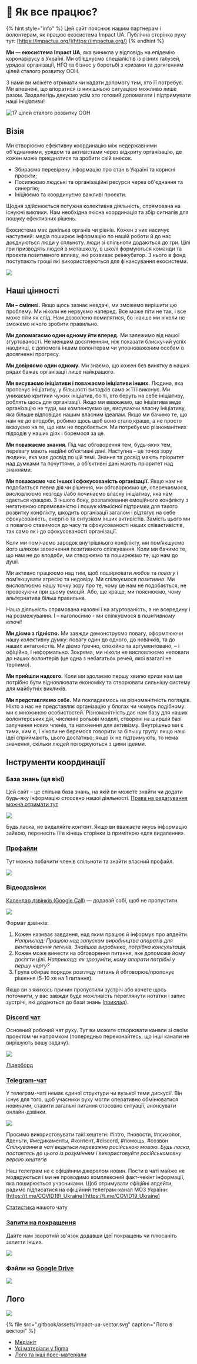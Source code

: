 # 🚀 Як все працює?

{% hint style="info" %}
Цей сайт пояснює нашим партнерам і волонтерам, як працює екосистема Impact UA. Публічна сторінка руху тут: [https://impactua.org/](https://impactua.org/)
{% endhint %}

**Ми — екосистема Impact UA**, яка виникла у відповідь на епідемію коронавірусу в Україні. Ми об’єднуємо спеціалістів із різних галузей, урядові організації, НГО та бізнес у боротьбі з кризами та догягенням цілей сталого розвитку ООН. 

З нами ви можете отримати чи надати допомогу тим, хто її потребує. Ми впевнені, що впоратися із нинішньою ситуацією можливо лише разом. Заздалегідь дякуємо усім хто готовий допомагати і підтримувати наші ініціативи!

![17 &#x446;&#x456;&#x43B;&#x435;&#x439; &#x441;&#x442;&#x430;&#x43B;&#x43E;&#x433;&#x43E; &#x440;&#x43E;&#x437;&#x432;&#x438;&#x442;&#x43A;&#x443; &#x41E;&#x41E;&#x41D;](.gitbook/assets/group_7.webp)

## **Візія**

Ми створюємо ефективну координацію між недержавними об'єднаннями, урядом та активістами через відкриту організацію, де кожен може приєднатися та зробити свій внесок.

* Збираємо перевірену інформацію про стан в Україні та корисні проєкти;
* Посилюємо людські та організаційні ресурси через об'єднання та синергію;
* Ініціюємо та координуємо важливі проєкти.

Щодня здійснюється потужна колективна діяльність, спрямована на існуючі виклики. Нам необхідна якісна координація та збір сигналів для пошуку ефективних рішень.

Екосистема має декілька органів чи рівнів. Кожен з них насичує наступний: медіа поширює інформацію по нашій роботи й до нас доєднуються люди у спльноту. люди зі спільноти додаються до гри. Цілі гри призводять людей в меташколу, в школі формуються команди та проекта позитивного впливу, які розвиває реінкубатор. З нього в фонд поступають гроші які використовуються для фінансування екосистеми. 

![](.gitbook/assets/group-19.png)

## Наші цінності

**Ми – сміливі.** Якщо щось зазнає невдачі, ми зможемо вирішити цю проблему. Ми ніколи не нервуємо наперед. Все може піти не так, і все може піти як слід. Нам дозволено помилятися, бо інакше ми ніколи не зможемо нічого зробити правильно.

**Ми допомагаємо один одному йти вперед.** Ми залежимо від нашої згуртованості. Не меншим досягненням, ніж показати блискучий успіх наодинці, є допомога іншим волонтерам чи уповноваженим особам в досягненні прогресу. 

**Ми довіряємо один одному.** Ми знаємо, що кожен без винятку в наших рядах бажає організації лише найкращого. 

**Ми висуваємо ініціативи і поважаємо ініціативи інших.** Людина, яка пропонує ініціативу, у більшості випадків сама ж її і виконує. Ми уникаємо критики чужих ініціатив, бо ті, хто беруть на себе ініціативу, роблять щось для організації. Якщо ми вважаємо, що ініціатива веде організацію не туди, ми компенсуємо це, висуваючи власну ініціативу, яка більше відповідає нашим власним ідеалам. Якщо ми бачимо те, що нам не до вподоби, робимо щось щоб воно стало краще, а не просто вказуємо на те, що нам не подобається. Ми потребуємо різноманітних підходів у наших діях і боремося за це. 

**Ми поважаємо знання.** Під час обговорення тем, будь-яких тем, перевагу мають надійні об’єктивні дані. Наступна – це точка зору людини, яка має досвід по цій темі. Знання та досвід мають пріоритет над думками та почуттями, а об’єктивні дані мають пріоритет над знаннями. 

**Ми поважаємо час інших і сфокусованість організації.** Якщо нам не подобається певна дія чи рішення, ми обговорюємо це, сперечаємося, висловлюємо незгоду і/або починаємо власну ініціативу, яка нам здається кращою. З іншого боку, розпалювання емоційного конфлікту з негативною спрямованістю і пошук кількісної підтримки для такого розвитку конфлікту, шкодить організації загалом і відтягує на себе сфокусованість, енергію та ентузіазм інших активістів. Замість цього ми з повагою ставимося до часу та сфокусованості наших співактивістів, так само як і до сфокусованості організації. 

Коли ми помічаємо зародок внутрішнього конфлікту, ми пом’якшуємо його шляхом заохочення позитивного спілкування. Коли ми бачимо те, що нам не до вподоби, ми створюємо та поширюємо те, що нам до душі. 

Ми активно працюємо над тим, щоб поширювати _любов_ та _повагу_ і пом’якшувати агресію та недовіру. Ми спілкуємося _позитивно_. Ми висловлюємо нашу точку зору про те, чому це нам не подобається, не провокуючи при цьому емоцій. Або, ще краще, ми пояснюємо, чому альтернатива більш правильна. 

Наша діяльність спрямована назовні і на згуртованість, а не всередину і на розмежування. І – наголосимо - ми спілкуємося в _позитивному ключі_! 

**Ми діємо з гідністю.** Ми завжди демонструємо повагу, оформлюючи нашу колективну думку: повагу один до одного, до новачків, та до наших антагоністів. Ми діємо ґречно, спокійно та аргументовано, – і офіційно, і неформально. Зокрема, ми ніколи не висловлюємо неповаги до наших волонтерів \(це одна з небагатьох речей, якої взагалі не терпимо\).

**Ми прийшли надовго.** Коли ми здолаємо першу хвилю кризи нам ще потрібно бути відновлювати економіку та створювати сильнішу систему для майбутніх викликів.

**Ми представляємо себе.** Ми покладаємось на різноманітність поглядів. Ніхто з нас не представляє організацію у блогах чи чомусь подібному: ми є множиною особистостей. Різноманітність дає нам базу для наших волонтерських дій, численні рольові моделі, створені на ширшій базі залучення нових членів, та натхнення для активізму. Внутрішньо ми є тими, ким є, і ніколи не беремося говорити за більшу групу: якщо наші ідеї сприймають, цього достатньо; якщо їх не підтримують, то нема значення, скільки людей погоджуються з цими ідеями.

## Інструменти координації

### База знань \(ця вікі\)

Цей сайт – це спільна база знань, на якій ви можете знайти чи додати будь-яку інформацію стосовно нашої діяльності. [Права на редагування можна отримати тут](https://app.gitbook.com/invite/dgov?invite=-M2JRBARwkcPd9AED8KT)

![](.gitbook/assets/image%20%2896%29.png)

Будь ласка, не видаляйте контент. Якщо ви вважаєте якусь інформацію зайвою, перенесіть її в кінець сторінки із приміткою «для видалення».

### [Профайли](https://airtable.com/shrVZeZqTEh81pJ7q)

Тут можна побачити членів спільноти та знайти власний профайл.

![](.gitbook/assets/image%20%2895%29.png)

### Відеодзвінки

[Календар дзвінків \(Google Call\)](https://calendar.google.com/calendar?cid=dWFjYmxrMG80MGx0amRidGFpb2M0aGVoZmNAZ3JvdXAuY2FsZW5kYXIuZ29vZ2xlLmNvbQ) — додавай собі, щоб не пропустити.

![](.gitbook/assets/image%20%2893%29.png)

Формат дзвінків:

1. Кожен називає завдання, над яким працює й інформує про апдейти. _Наприклад: Працюю над запуском виробництва апаратів для вентилювання легенів. Знайшов виробника, потрібна консультація._
2. Кожен може винести на обговорення питання, яке допоможе йому досягти цілі. _Наприклад: як зрозуміти, кому апарати потрібні у першу чергу?_
3. Група обирає порядок розгляду питань й обговорює/пропонує рішення \(5-10 хв на 1 питання\).

Якщо ви з якихось причин пропустили зустріч або хочете щось поточнити, у вас завжди буде можливість переглянути нотатки і запис зустрічі, які додаються до бази знань \([приклад](volonteram/analitika-mepping-dannykh/march/tactical-16.03.md)\).

### [Discord чат](https://discord.gg/MxT4axM)

Основний робочий чат руху. Тут ви можете створювати канали зі своїм проектом чи напрямком \(попередньо переконайтесь, що інші канали не вирішують вашу задачу\).

![](.gitbook/assets/image%20%283%29.png)

[Лідерборд](https://mee6.xyz/leaderboard/688064950635462771)

### [Теlegram-чат](https://t.me/stopcovidua)

У телеграм-чаті немає єдиної структури чи вузької теми дискусії. Він існує для того, щоб учасники руху могли оперативно обмінюватися новинами, ставити загальні питання стосовно ситуації, анонсувати онлайн-дзвінки.

![](.gitbook/assets/image%20%2894%29.png)

Просимо використовувати такі хештеги: \#intro, \#новости, \#психолог, \#деньги, \#медикаменты, \#контент, \#discord, \#помощь, \#созвон _Спілкування в чаті ведеться переважно російською мовою. Будь ласка, поставтесь до цього із розумінням і використовуйте російськомовну версію хештегів_

Наш телеграм не є офіційним джерелом новин. Пости в чаті майже не модеруються і ми не проводимо комплексний факт-чекінг інформації, яка поширюється учасниками. Щоб отримувати офіційні апдейти, радимо підписатися на офіційний телеграм-канал МОЗ України: [https://t.me/COVID19\_Ukraine](https://t.me/COVID19_Ukraine) 

[Статистика](https://combot.org/c/-1001383920031) нашого чату

### [Запити на покращення](https://impact-ua.canny.io/metaschool)

Дайте нам зворотній зв'язок додавши ідеї покращень чи плюсаніть запитти інших.

![](.gitbook/assets/image%20%2892%29.png)

### Файли на [Google Drive](https://drive.google.com/drive/folders/1i4TaeHh8V0-WX8paR-xPhDIhl8tvFZTs?usp=sharing)

![](.gitbook/assets/image%20%2891%29.png)

## Лого

![](.gitbook/assets/impact-ua-black.png)

{% file src=".gitbook/assets/impact-ua-vector.svg" caption="Лого в векторі" %}

* [Медіакіт](https://docs.google.com/document/d/1uyl3wf2cpi6yJFPKybJtQD9_LL5jKfdENCccA6LO10c/edit?usp=sharing)
* [Усі матеріали у figma](https://www.figma.com/file/dL4QqItFu65HFNRwvs80sP/Stop-Covid?node-id=0%3A1)
* [Лого та інші прес-матеріали](https://drive.google.com/drive/folders/1yTjYafpFWmkKw7lYOdkMLlyPgBxgsTm5?usp=sharing)


